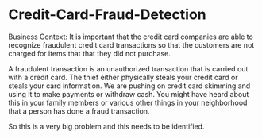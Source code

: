 # Credit-Card-Fraud-Detection

Business Context:
It is important that the credit card companies are able to recognize fraudulent credit card transactions 
so that the customers are not charged for items that that they did not purchase.

A fraudulent transaction is an unauthorized transaction that is carried out with a credit card. 
The thief either physically steals your credit card or steals your card information.
We are pushing on credit card skimming and using it to make payments or withdraw cash.
You might have heard about this in your family members or various other things in your neighborhood that a person has done a fraud transaction.

So this is a very big problem and this needs to be identified.

